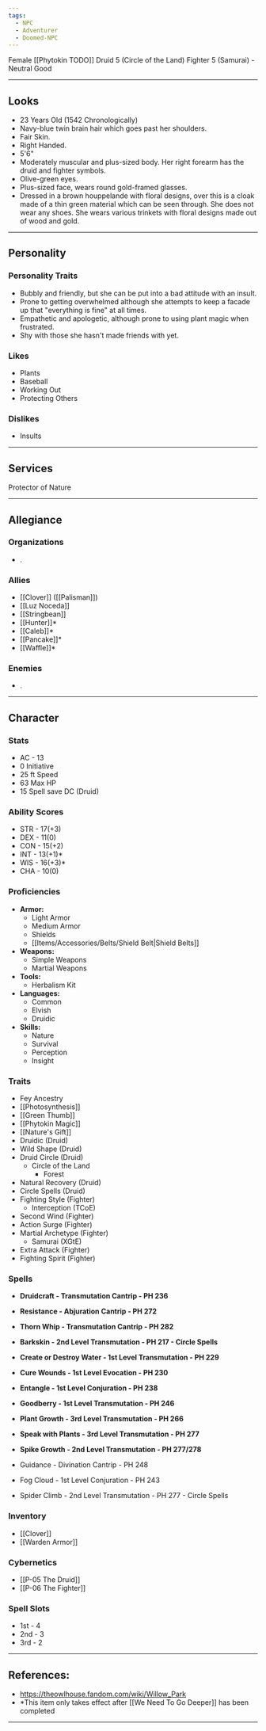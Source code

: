 ```yaml
---
tags:
  - NPC
  - Adventurer
  - Doomed-NPC
---
```

Female [[Phytokin TODO]] Druid 5 (Circle of the Land) Fighter 5 (Samurai) - Neutral Good 
****
## Looks
- 23 Years Old (1542 Chronologically)
- Navy-blue twin brain hair which goes past her shoulders.
- Fair Skin.
- Right Handed.
- 5'6"
- Moderately muscular and plus-sized body. Her right forearm has the druid and fighter symbols.
- Olive-green eyes.
- Plus-sized face, wears round gold-framed glasses.
- Dressed in a brown houppelande with floral designs, over this is a cloak made of a thin green material which can be seen through. She does not wear any shoes. She wears various trinkets with floral designs made out of wood and gold.
****
## Personality
### Personality Traits
- Bubbly and friendly, but she can be put into a bad attitude with an insult.
- Prone to getting overwhelmed although she attempts to keep a facade up that "everything is fine" at all times.
- Empathetic and apologetic, although prone to using plant magic when frustrated.
- Shy with those she hasn't made friends with yet.
### Likes
- Plants
- Baseball
- Working Out
- Protecting Others
### Dislikes
- Insults
****
## Services
Protector of Nature
****
## Allegiance
### Organizations
- .
### Allies
- [[Clover]] ([[Palisman]])
- [[Luz Noceda]]
- [[Stringbean]]
- [[Hunter]]*
- [[Caleb]]*
- [[Pancake]]*
- [[Waffle]]*		
### Enemies
- .
****
## Character
### Stats
- AC - 13
- 0 Initiative
- 25 ft Speed
- 63 Max HP
- 15 Spell save DC (Druid)
### Ability Scores
- STR - 17(+3)
- DEX - 11(0)
- CON - 15(+2)
- INT - 13(+1)*
- WIS - 16(+3)*
- CHA - 10(0)
### Proficiencies
- **Armor:**
	- Light Armor
	- Medium Armor
	- Shields
	- [[Items/Accessories/Belts/Shield Belt|Shield Belts]]
- **Weapons:**
	- Simple Weapons
	- Martial Weapons
- **Tools:**
	- Herbalism Kit
- **Languages:**
	- Common
	- Elvish
	- Druidic
- **Skills:**
	- Nature
	- Survival
	- Perception
	- Insight
### Traits
- Fey Ancestry
- [[Photosynthesis]]
- [[Green Thumb]]
- [[Phytokin Magic]]
- [[Nature's Gift]]
- Druidic (Druid)
- Wild Shape (Druid)
- Druid Circle (Druid)
	- Circle of the Land
		- Forest
- Natural Recovery (Druid)
- Circle Spells (Druid)
- Fighting Style (Fighter)
	- Interception (TCoE)
- Second Wind (Fighter)
- Action Surge (Fighter)
- Martial Archetype (Fighter)
	- Samurai (XGtE)
- Extra Attack (Fighter)
- Fighting Spirit (Fighter)
### Spells
- **Druidcraft - Transmutation Cantrip - PH 236**
- **Resistance - Abjuration Cantrip - PH 272**
- **Thorn Whip - Transmutation Cantrip - PH 282**
- **Barkskin - 2nd Level Transmutation - PH 217 - Circle Spells**
- **Create or Destroy Water - 1st Level Transmutation - PH 229**
- **Cure Wounds - 1st Level Evocation - PH 230**
- **Entangle - 1st Level Conjuration - PH 238**
- **Goodberry - 1st Level Transmutation - PH 246**
- **Plant Growth - 3rd Level Transmutation - PH 266**
- **Speak with Plants - 3rd Level Transmutation - PH 277**
- **Spike Growth - 2nd Level Transmutation - PH 277/278**

- Guidance - Divination Cantrip - PH 248
- Fog Cloud - 1st Level Conjuration - PH 243
- Spider Climb - 2nd Level Transmutation - PH 277 - Circle Spells
### Inventory
- [[Clover]]
- [[Warden Armor]]
### Cybernetics
- [[P-05 The Druid]]
- [[P-06 The Fighter]]
### Spell Slots
- 1st - 4
- 2nd - 3
- 3rd - 2
****
## References:
- https://theowlhouse.fandom.com/wiki/Willow_Park
- \*This item only takes effect after [[We Need To Go Deeper]] has been completed
****